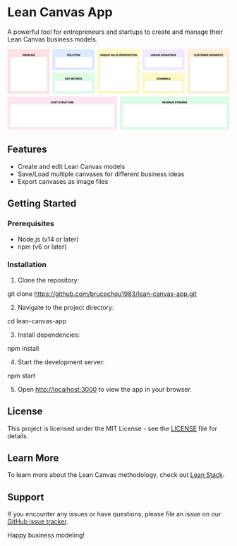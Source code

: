 # Lean Canvas App

A powerful tool for entrepreneurs and startups to create and manage their Lean Canvas business models.

![Lean Canvas](./lean-canvas.png)

## Features

- Create and edit Lean Canvas models
- Save/Load multiple canvases for different business ideas
- Export canvases as image files

## Getting Started

### Prerequisites

- Node.js (v14 or later)
- npm (v6 or later)

### Installation

1. Clone the repository:

git clone https://github.com/brucechou1983/lean-canvas-app.git

2. Navigate to the project directory:

cd lean-canvas-app

3. Install dependencies:

npm install

4. Start the development server:

npm start

5. Open [http://localhost:3000](http://localhost:3000) to view the app in your browser.

## License

This project is licensed under the MIT License - see the [LICENSE](LICENSE) file for details.

## Learn More

To learn more about the Lean Canvas methodology, check out [Lean Stack](https://leanstack.com/lean-canvas).

## Support

If you encounter any issues or have questions, please file an issue on our [GitHub issue tracker](https://github.com/brucechou1983/lean-canvas-app/issues).

Happy business modeling!
